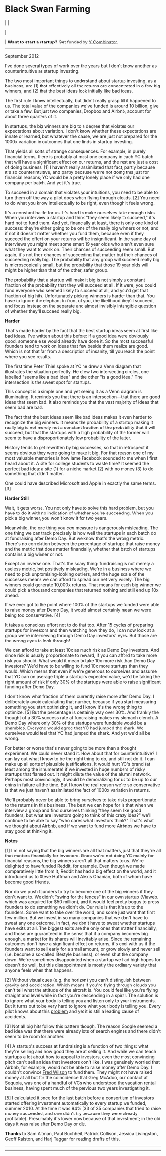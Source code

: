 # Black Swan Farming

| | [](index.html)  
  
|   
  
|  **Want to start a startup?** Get funded by [Y Combinator](http://ycombinator.com/apply.html).    
  
---  
  
September 2012  
  
I've done several types of work over the years but I don't know another as counterintuitive as startup investing.  
  
The two most important things to understand about startup investing, as a business, are (1) that effectively all the returns are concentrated in a few big winners, and (2) that the best ideas look initially like bad ideas.  
  
The first rule I knew intellectually, but didn't really grasp till it happened to us. The total value of the companies we've funded is around 10 billion, give or take a few. But just two companies, Dropbox and Airbnb, account for about three quarters of it.  
  
In startups, the big winners are big to a degree that violates our expectations about variation. I don't know whether these expectations are innate or learned, but whatever the cause, we are just not prepared for the 1000x variation in outcomes that one finds in startup investing.  
  
That yields all sorts of strange consequences. For example, in purely financial terms, there is probably at most one company in each YC batch that will have a significant effect on our returns, and the rest are just a cost of doing business. [1] I haven't really assimilated that fact, partly because it's so counterintuitive, and partly because we're not doing this just for financial reasons; YC would be a pretty lonely place if we only had one company per batch. And yet it's true.  
  
To succeed in a domain that violates your intuitions, you need to be able to turn them off the way a pilot does when flying through clouds. [2] You need to do what you know intellectually to be right, even though it feels wrong.  
  
It's a constant battle for us. It's hard to make ourselves take enough risks. When you interview a startup and think "they seem likely to succeed," it's hard not to fund them. And yet, financially at least, there is only one kind of success: they're either going to be one of the really big winners or not, and if not it doesn't matter whether you fund them, because even if they succeed the effect on your returns will be insignificant. In the same day of interviews you might meet some smart 19 year olds who aren't even sure what they want to work on. Their chances of succeeding seem small. But again, it's not their chances of succeeding that matter but their chances of succeeding really big. The probability that any group will succeed really big is microscopically small, but the probability that those 19 year olds will might be higher than that of the other, safer group.  
  
The probability that a startup will make it big is not simply a constant fraction of the probability that they will succeed at all. If it were, you could fund everyone who seemed likely to succeed at all, and you'd get that fraction of big hits. Unfortunately picking winners is harder than that. You have to ignore the elephant in front of you, the likelihood they'll succeed, and focus instead on the separate and almost invisibly intangible question of whether they'll succeed really big.  
  
 **Harder**  
  
That's made harder by the fact that the best startup ideas seem at first like bad ideas. I've written about this before: if a good idea were obviously good, someone else would already have done it. So the most successful founders tend to work on ideas that few beside them realize are good. Which is not that far from a description of insanity, till you reach the point where you see results.  
  
The first time Peter Thiel spoke at YC he drew a Venn diagram that illustrates the situation perfectly. He drew two intersecting circles, one labelled "seems like a bad idea" and the other "is a good idea." The intersection is the sweet spot for startups.  
  
This concept is a simple one and yet seeing it as a Venn diagram is illuminating. It reminds you that there is an intersection—that there are good ideas that seem bad. It also reminds you that the vast majority of ideas that seem bad are bad.  
  
The fact that the best ideas seem like bad ideas makes it even harder to recognize the big winners. It means the probability of a startup making it really big is not merely not a constant fraction of the probability that it will succeed, but that the startups with a high probability of the former will seem to have a disproportionately low probability of the latter.  
  
History tends to get rewritten by big successes, so that in retrospect it seems obvious they were going to make it big. For that reason one of my most valuable memories is how lame Facebook sounded to me when I first heard about it. A site for college students to waste time? It seemed the perfect bad idea: a site (1) for a niche market (2) with no money (3) to do something that didn't matter.  
  
One could have described Microsoft and Apple in exactly the same terms. [3]  
  
 **Harder Still**  
  
Wait, it gets worse. You not only have to solve this hard problem, but you have to do it with no indication of whether you're succeeding. When you pick a big winner, you won't know it for two years.  
  
Meanwhile, the one thing you _can_ measure is dangerously misleading. The one thing we can track precisely is how well the startups in each batch do at fundraising after Demo Day. But we know that's the wrong metric. There's no correlation between the percentage of startups that raise money and the metric that does matter financially, whether that batch of startups contains a big winner or not.  
  
Except an inverse one. That's the scary thing: fundraising is not merely a useless metric, but positively misleading. We're in a business where we need to pick unpromising-looking outliers, and the huge scale of the successes means we can afford to spread our net very widely. The big winners could generate 10,000x returns. That means for each big winner we could pick a thousand companies that returned nothing and still end up 10x ahead.  
  
If we ever got to the point where 100% of the startups we funded were able to raise money after Demo Day, it would almost certainly mean we were being too conservative. [4]  
  
It takes a conscious effort not to do that too. After 15 cycles of preparing startups for investors and then watching how they do, I can now look at a group we're interviewing through Demo Day investors' eyes. But those are the wrong eyes to look through!  
  
We can afford to take at least 10x as much risk as Demo Day investors. And since risk is usually proportionate to reward, if you can afford to take more risk you should. What would it mean to take 10x more risk than Demo Day investors? We'd have to be willing to fund 10x more startups than they would. Which means that even if we're generous to ourselves and assume that YC can on average triple a startup's expected value, we'd be taking the right amount of risk if only 30% of the startups were able to raise significant funding after Demo Day.  
  
I don't know what fraction of them currently raise more after Demo Day. I deliberately avoid calculating that number, because if you start measuring something you start optimizing it, and I know it's the wrong thing to optimize. [5] But the percentage is certainly way over 30%. And frankly the thought of a 30% success rate at fundraising makes my stomach clench. A Demo Day where only 30% of the startups were fundable would be a shambles. Everyone would agree that YC had jumped the shark. We ourselves would feel that YC had jumped the shark. And yet we'd all be wrong.  
  
For better or worse that's never going to be more than a thought experiment. We could never stand it. How about that for counterintuitive? I can lay out what I know to be the right thing to do, and still not do it. I can make up all sorts of plausible justifications. It would hurt YC's brand (at least among the innumerate) if we invested in huge numbers of risky startups that flamed out. It might dilute the value of the alumni network. Perhaps most convincingly, it would be demoralizing for us to be up to our chins in failure all the time. But I know the real reason we're so conservative is that we just haven't assimilated the fact of 1000x variation in returns.  
  
We'll probably never be able to bring ourselves to take risks proportionate to the returns in this business. The best we can hope for is that when we interview a group and find ourselves thinking "they seem like good founders, but what are investors going to think of this crazy idea?" we'll continue to be able to say "who cares what investors think?" That's what we thought about Airbnb, and if we want to fund more Airbnbs we have to stay good at thinking it.  
  
  
  
  
  
 **Notes**  
  
[1] I'm not saying that the big winners are all that matters, just that they're all that matters financially for investors. Since we're not doing YC mainly for financial reasons, the big winners aren't all that matters to us. We're delighted to have funded Reddit, for example. Even though we made comparatively little from it, Reddit has had a big effect on the world, and it introduced us to Steve Huffman and Alexis Ohanian, both of whom have become good friends.  
  
Nor do we push founders to try to become one of the big winners if they don't want to. We didn't "swing for the fences" in our own startup (Viaweb, which was acquired for $50 million), and it would feel pretty bogus to press founders to do something we didn't do. Our rule is that it's up to the founders. Some want to take over the world, and some just want that first few million. But we invest in so many companies that we don't have to sweat any one outcome. In fact, we don't have to sweat whether startups have exits at all. The biggest exits are the only ones that matter financially, and those are guaranteed in the sense that if a company becomes big enough, a market for its shares will inevitably arise. Since the remaining outcomes don't have a significant effect on returns, it's cool with us if the founders want to sell early for a small amount, or grow slowly and never sell (i.e. become a so-called lifestyle business), or even shut the company down. We're sometimes disappointed when a startup we had high hopes for doesn't do well, but this disappointment is mostly the ordinary variety that anyone feels when that happens.  
  
[2] Without visual cues (e.g. the horizon) you can't distinguish between gravity and acceleration. Which means if you're flying through clouds you can't tell what the attitude of the aircraft is. You could feel like you're flying straight and level while in fact you're descending in a spiral. The solution is to ignore what your body is telling you and listen only to your instruments. But it turns out to be very hard to ignore what your body is telling you. Every pilot knows about this [problem](http://en.wikipedia.org/wiki/Spatial_disorientation) and yet it is still a leading cause of accidents.  
  
[3] Not all big hits follow this pattern though. The reason Google seemed a bad idea was that there were already lots of search engines and there didn't seem to be room for another.  
  
[4] A startup's success at fundraising is a function of two things: what they're selling and how good they are at selling it. And while we can teach startups a lot about how to appeal to investors, even the most convincing pitch can't sell an idea that investors don't like. I was genuinely worried that Airbnb, for example, would not be able to raise money after Demo Day. I couldn't convince [Fred Wilson](airbnb.html) to fund them. They might not have raised money at all but for the coincidence that Greg McAdoo, our contact at Sequoia, was one of a handful of VCs who understood the vacation rental business, having spent much of the previous two years investigating it.  
  
[5] I calculated it once for the last batch before a consortium of investors started offering investment automatically to every startup we funded, summer 2010. At the time it was 94% (33 of 35 companies that tried to raise money succeeded, and one didn't try because they were already profitable). Presumably it's lower now because of that investment; in the old days it was raise after Demo Day or die.  
  
 **Thanks** to Sam Altman, Paul Buchheit, Patrick Collison, Jessica Livingston, Geoff Ralston, and Harj Taggar for reading drafts of this.  
  
  
  
  
  

* * *  
  
---
